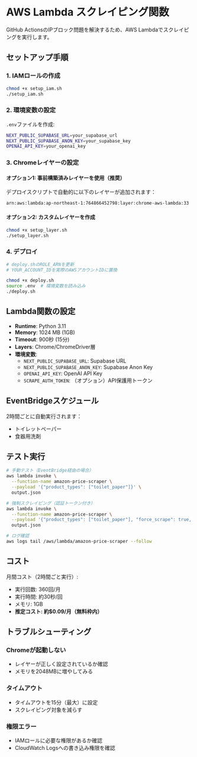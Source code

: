 # AWS Lambda スクレイピング関数

GitHub ActionsのIPブロック問題を解決するため、AWS Lambdaでスクレイピングを実行します。

## セットアップ手順

### 1. IAMロールの作成
```bash
chmod +x setup_iam.sh
./setup_iam.sh
```

### 2. 環境変数の設定
`.env`ファイルを作成:
```bash
NEXT_PUBLIC_SUPABASE_URL=your_supabase_url
NEXT_PUBLIC_SUPABASE_ANON_KEY=your_supabase_key
OPENAI_API_KEY=your_openai_key
```

### 3. Chromeレイヤーの設定

#### オプション1: 事前構築済みレイヤーを使用（推奨）
デプロイスクリプトで自動的に以下のレイヤーが追加されます：
```
arn:aws:lambda:ap-northeast-1:764866452798:layer:chrome-aws-lambda:33
```

#### オプション2: カスタムレイヤーを作成
```bash
chmod +x setup_layer.sh
./setup_layer.sh
```

### 4. デプロイ
```bash
# deploy.shのROLE_ARNを更新
# YOUR_ACCOUNT_IDを実際のAWSアカウントIDに置換

chmod +x deploy.sh
source .env  # 環境変数を読み込み
./deploy.sh
```

## Lambda関数の設定

- **Runtime**: Python 3.11
- **Memory**: 1024 MB (1GB)
- **Timeout**: 900秒 (15分)
- **Layers**: Chrome/ChromeDriver層
- **環境変数**:
  - `NEXT_PUBLIC_SUPABASE_URL`: Supabase URL
  - `NEXT_PUBLIC_SUPABASE_ANON_KEY`: Supabase Anon Key
  - `OPENAI_API_KEY`: OpenAI API Key
  - `SCRAPE_AUTH_TOKEN`: （オプション）API保護用トークン

## EventBridgeスケジュール

2時間ごとに自動実行されます：
- トイレットペーパー
- 食器用洗剤

## テスト実行

```bash
# 手動テスト（EventBridge経由の場合）
aws lambda invoke \
  --function-name amazon-price-scraper \
  --payload '{"product_types": ["toilet_paper"]}' \
  output.json

# 強制スクレイピング（認証トークン付き）
aws lambda invoke \
  --function-name amazon-price-scraper \
  --payload '{"product_types": ["toilet_paper"], "force_scrape": true, "scrape_token": "YOUR_SECRET_TOKEN"}' \
  output.json

# ログ確認
aws logs tail /aws/lambda/amazon-price-scraper --follow
```

## コスト

月間コスト（2時間ごと実行）:
- 実行回数: 360回/月
- 実行時間: 約30秒/回
- メモリ: 1GB
- **推定コスト: 約$0.09/月（無料枠内）**

## トラブルシューティング

### Chromeが起動しない
- レイヤーが正しく設定されているか確認
- メモリを2048MBに増やしてみる

### タイムアウト
- タイムアウトを15分（最大）に設定
- スクレイピング対象を減らす

### 権限エラー
- IAMロールに必要な権限があるか確認
- CloudWatch Logsへの書き込み権限を確認